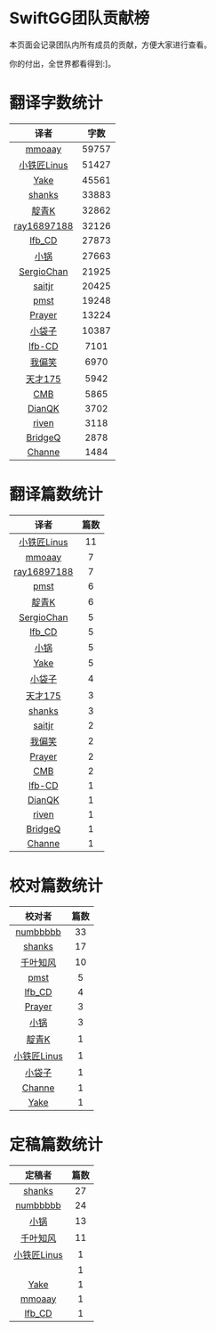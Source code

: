 
# SwiftGG团队贡献榜

本页面会记录团队内所有成员的贡献，方便大家进行查看。

你的付出，全世界都看得到:]。

# 翻译字数统计

| 译者 | 字数 |
| :------------: | :------------: |
| [mmoaay](http://blog.csdn.net/mmoaay) | 59757 |
| [小铁匠Linus](http://weibo.com/linusling) | 51427 |
| [Yake](http://blog.csdn.net/yake_099) | 45561 |
| [shanks](http://codebuild.me/) | 33883 |
| [靛青K](http://www.dianqk.org/) | 32862 |
| [ray16897188](http://www.jianshu.com/users/97c49dfd1f9f/latest_articles) | 32126 |
| [lfb_CD](http://weibo.com/lfbWb) | 27873 |
| [小锅](http://www.swiftyper.com/) | 27663 |
| [SergioChan](https://github.com/SergioChan) | 21925 |
| [saitjr](http://www.brighttj.com) | 20425 |
| [pmst](http://www.jianshu.com/users/596f2ba91ce9/latest_articles) | 19248 |
| [Prayer](http://www.futantan.com) | 13224 |
| [小袋子](http://daizi.me) | 10387 |
| [lfb-CD](undefined) | 7101 |
| [我偏笑](http://blog.csdn.net/nsnirvana) | 6970 |
| [天才175](http://weibo.com/u/2916092907) | 5942 |
| [CMB](https://github.com/chenmingbiao) | 5865 |
| [DianQK](undefined) | 3702 |
| [riven](http://weibo.com/riven0951) | 3118 |
| [BridgeQ](http://wxgbridgeq.github.io/) | 2878 |
| [Channe](undefined) | 1484 |


# 翻译篇数统计

| 译者 | 篇数 |
| :------------: | :------------: |
| [小铁匠Linus](http://weibo.com/linusling) | 11 |
| [mmoaay](http://blog.csdn.net/mmoaay) | 7 |
| [ray16897188](http://www.jianshu.com/users/97c49dfd1f9f/latest_articles) | 7 |
| [pmst](http://www.jianshu.com/users/596f2ba91ce9/latest_articles) | 6 |
| [靛青K](http://www.dianqk.org/) | 6 |
| [SergioChan](https://github.com/SergioChan) | 5 |
| [lfb_CD](http://weibo.com/lfbWb) | 5 |
| [小锅](http://www.swiftyper.com/) | 5 |
| [Yake](http://blog.csdn.net/yake_099) | 5 |
| [小袋子](http://daizi.me) | 4 |
| [天才175](http://weibo.com/u/2916092907) | 3 |
| [shanks](http://codebuild.me/) | 3 |
| [saitjr](http://www.brighttj.com) | 2 |
| [我偏笑](http://blog.csdn.net/nsnirvana) | 2 |
| [Prayer](http://www.futantan.com) | 2 |
| [CMB](https://github.com/chenmingbiao) | 2 |
| [lfb-CD](undefined) | 1 |
| [DianQK](undefined) | 1 |
| [riven](http://weibo.com/riven0951) | 1 |
| [BridgeQ](http://wxgbridgeq.github.io/) | 1 |
| [Channe](undefined) | 1 |


# 校对篇数统计

| 校对者 | 篇数 |
| :------------: | :------------: |
| [numbbbbb](https://github.com/numbbbbb) | 33 |
| [shanks](http://codebuild.me/) | 17 |
| [千叶知风](http://weibo.com/xiaoxxiao) | 10 |
| [pmst](http://www.jianshu.com/users/596f2ba91ce9/latest_articles) | 5 |
| [lfb_CD](http://weibo.com/lfbWb) | 4 |
| [Prayer](http://www.futantan.com) | 3 |
| [小锅](http://www.swiftyper.com/) | 3 |
| [靛青K](http://www.dianqk.org/) | 1 |
| [小铁匠Linus](http://weibo.com/linusling) | 1 |
| [小袋子](http://daizi.me) | 1 |
| [Channe](undefined) | 1 |
| [Yake](http://blog.csdn.net/yake_099) | 1 |


# 定稿篇数统计

| 定稿者 | 篇数 |
| :------------: | :------------: |
| [shanks](http://codebuild.me/) | 27 |
| [numbbbbb](https://github.com/numbbbbb) | 24 |
| [小锅](http://www.swiftyper.com/) | 13 |
| [千叶知风](http://weibo.com/xiaoxxiao) | 11 |
| [小铁匠Linus](http://weibo.com/linusling) | 1 |
| [](undefined) | 1 |
| [Yake](http://blog.csdn.net/yake_099) | 1 |
| [mmoaay](http://blog.csdn.net/mmoaay) | 1 |
| [lfb_CD](http://weibo.com/lfbWb) | 1 |